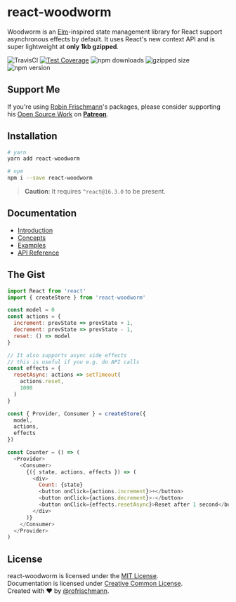 # react-woodworm

Woodworm is an [Elm](http://elm-lang.org)-inspired state management library for React support asynchronous effects by default. It uses React's new context API and is super lightweight at **only 1kb gzipped**.

<img alt="TravisCI" src="https://travis-ci.org/rofrischmann/react-woodworm.svg?branch=master"> <a href="https://codeclimate.com/github/rofrischmann/react-woodworm/coverage"><img alt="Test Coverage" src="https://codeclimate.com/github/rofrischmann/react-woodworm/badges/coverage.svg"></a> <img alt="npm downloads" src="https://img.shields.io/npm/dm/react-woodworm.svg"> <img alt="gzipped size" src="https://img.shields.io/bundlephobia/minzip/react-woodworm.svg?colorB=4c1&label=gzipped%20size"> <img alt="npm version" src="https://badge.fury.io/js/react-woodworm.svg">

## Support Me
If you're using [Robin Frischmann](https://rofrischmann.de)'s packages, please consider supporting his [Open Source Work](https://github.com/rofrischmann) on [**Patreon**](https://www.patreon.com/rofrischmann).

## Installation
```sh
# yarn
yarn add react-woodworm

# npm
npm i --save react-woodworm
```
> **Caution**: It requires `^react@16.3.0` to be present.

## Documentation

* [Introduction](https://react-woodworm.js.org/Introduction.html)
* [Concepts](https://react-woodworm.js.org/Concepts.html)
* [Examples](https://react-woodworm.js.org/Examples.html)
* [API Reference](https://react-woodworm.js.org/API.html)

## The Gist
```javascript
import React from 'react'
import { createStore } from 'react-woodworm'

const model = 0
const actions = {
  increment: prevState => prevState + 1,
  decrement: prevState => prevState - 1,
  reset: () => model
}

// It also supports async side effects
// this is useful if you e.g. do API calls
const effects = {
  resetAsync: actions => setTimeout(
    actions.reset,
    1000
  )
}

const { Provider, Consumer } = createStore({
  model,
  actions,
  effects
})

const Counter = () => (
  <Provider>
    <Consumer>
      {({ state, actions, effects }) => (
        <div>
          Count: {state}
          <button onClick={actions.increment}>+</button>
          <button onClick={actions.decrement}>-</button>
          <button onClick={effects.resetAsync}>Reset after 1 second</button>
        </div>
      )}
    </Consumer>
  </Provider>
)
```

## License
react-woodworm is licensed under the [MIT License](http://opensource.org/licenses/MIT).<br>
Documentation is licensed under [Creative Common License](http://creativecommons.org/licenses/by/4.0/).<br>
Created with ♥ by [@rofrischmann](http://rofrischmann.de).
